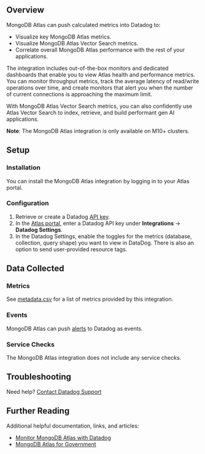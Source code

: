 ## Overview

MongoDB Atlas can push calculated metrics into Datadog to:

- Visualize key MongoDB Atlas metrics.
- Visualize MongoDB Atlas Vector Search metrics.
- Correlate overall MongoDB Atlas performance with the rest of your applications.

The integration includes out-of-the-box monitors and dedicated dashboards that enable you to view Atlas health and performance metrics. You can monitor throughput metrics, track the average latency of read/write operations over time, and create monitors that alert you when the number of current connections is approaching the maximum limit.

With MongoDB Atlas Vector Search metrics, you can also confidently use Atlas Vector Search to index, retrieve, and build performant gen AI applications.

**Note**: The MongoDB Atlas integration is only available on M10+ clusters.

## Setup

### Installation

You can install the MongoDB Atlas integration by logging in to your Atlas portal.

### Configuration

1. Retrieve or create a Datadog [API key][1].
2. In the [Atlas portal][2], enter a Datadog API key under **Integrations** -> **Datadog Settings**.
3. In the Datadog Settings, enable the toggles for the metrics (database, collection, query shape) you want to view in DataDog. There is also an option to send user-provided resource tags.

## Data Collected

### Metrics

See [metadata.csv][3] for a list of metrics provided by this integration.

### Events

MongoDB Atlas can push [alerts][4] to Datadog as events.

### Service Checks

The MongoDB Atlas integration does not include any service checks.

## Troubleshooting

Need help? [Contact Datadog Support][5]

## Further Reading

Additional helpful documentation, links, and articles:

- [Monitor MongoDB Atlas with Datadog][6]
- [MongoDB Atlas for Government][7]

[1]: /organization-settings/api-keys
[2]: https://docs.atlas.mongodb.com/tutorial/monitoring-integrations/#procedure
[3]: https://github.com/DataDog/integrations-extras/blob/master/mongodb_atlas/metadata.csv
[4]: https://www.mongodb.com/docs/atlas/configure-alerts/#std-label-notification-options
[5]: https://docs.datadoghq.com/help/
[6]: https://www.datadoghq.com/blog/monitor-atlas-performance-metrics-with-datadog/
[7]: https://www.mongodb.com/products/platform/atlas-for-government
